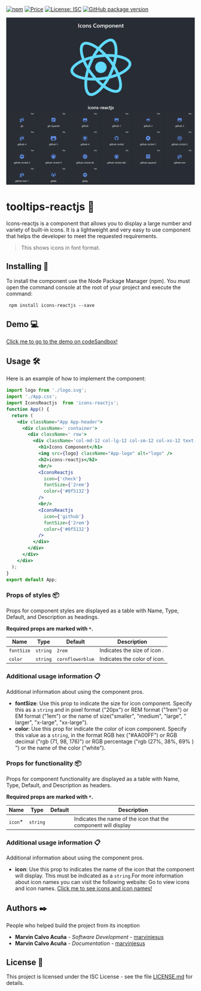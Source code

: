 [![npm](https://badgen.net/npm/v/tooltips-reactjs)](https://www.npmjs.com/package/tooltips-reactjs) 
[![Price](https://img.shields.io/badge/price-FREE-purple.svg)](https://github.com/Grulla-Software/icons-reactjs/blob/main/LICENSE.md) 
[![License: ISC](https://img.shields.io/badge/license-ISC-yellow.svg)](https://github.com/Grulla-Software/icons-reactjs/blob/main/LICENSE.md) 
[![GitHub package version](https://img.shields.io/badge/version-1.0.1-green.svg)](https://github.com/Grulla-Software/icons-reactjs)

![Image](https://github.com/Grulla-Software/icons-reactjs/blob/main/img/imgHeading.png)

# tooltips-reactjs 🚀
Icons-reactjs is a component that allows you to display a large number and variety of built-in icons.
It is a lightweight and very easy to use component that helps the developer to meet the requested requirements.
> This shows icons in font format.

## Installing 🔧
To install the component use the Node Package Manager (npm).
You must open the command console at the root of your project and execute the command:
```
 npm install icons-reactjs --save 
```

## Demo 💻

[Click me to go to the demo on codeSandbox!](https://codesandbox.io/embed/tooltips-reactjs-j3ymmk?fontsize=14&hidenavigation=1&theme=dark)

## Usage 🛠️

Here is an example of how to implement the component:

```jsx
import logo from './logo.svg';
import './App.css';
import IconsReactjs  from 'icons-reactjs';
function App() {
  return (
    <div className="App App-header">
      <div className=' container'>
        <div className=' row'>
          <div className='col-md-12 col-lg-12 col-sm-12 col-xs-12 text-center'>
            <h1>Icons Component</h1>
            <img src={logo} className="App-logo" alt="logo" />
            <h2>icons-reactjs</h2>
            <br/>
            <IconsReactjs 
              icon={'check'} 
              fontSize={'2rem'} 
              color={'#0f5132'}
            />
            <br/>
            <IconsReactjs 
              icon={'github'} 
              fontSize={'2rem'} 
              color={'#0f5132'}
            />
          </div>
        </div>
      </div>
    </div>
  );
}
export default App;
```

### Props of styles 📦

Props for component styles are displayed as a table with Name, Type, Default, and Description as headings.

**Required props are marked with `*`.**

| Name      | Type   | Default         | Description                   |
| --------- | ------ | --------------- | ----------------------------- |
| `fontSize`|`string`| `2rem`          | Indicates the size of icon .  |
| `color`   |`string`| `cornflowerblue`| Indicates the  color of icon. |


### Additional usage information 📋

Additional information about using the component pros.

- **fontSize**: Use this prop to indicate the size for icon component. Specify this as a `string` and in pixel format ("20px") or REM format ("1rem") or EM format ("1em") or the name of size("smaller", "medium", "large", " larger", "x-large", "xx-large").
- **color**: Use this prop for indicate the color of icon component. Specify this value as a `string`, in the format RGB hex ("#AA00FF") or RGB decimal ("rgb (71, 98, 176)") or RGB percentage ("rgb (27%, 38%, 69% ) ") or the name of the color ("white").

### Props for functionality 📦

Props for component functionality are displayed as a table with Name, Type, Default, and Description as headers.

**Required props are marked with `*`.**

| Name      | Type     | Default | Description                                                    |
| --------- | -------- | ------- | -------------------------------------------------------------- |
| `icon`\*  | `string` | ` `     | Indicates the name of the icon that the component will display |


### Additional usage information 📋

Additional information about using the component pros.

- **icon**: Use this prop to indicates the name of the icon that the component will display. This must be indicated as a `string`.For more information about icon names you can visit the following website: Go to view icons and icon names. [Click me to see icons and icon names!](https://codesandbox.io/embed/tooltips-reactjs-j3ymmk?fontsize=14&hidenavigation=1&theme=dark)

## Authors ✒️

People who helped build the project from its inception

* **Marvin Calvo Acuña** - *Software Development* - [marvinjesus](https://github.com/MarvinJesus)
* **Marvin Calvo Acuña** - *Documentation* - [marvinjesus](https://github.com/MarvinJesus)

## License 📄

This project is licensed under the ISC License - see the file [LICENSE.md](LICENSE.md) for details.
